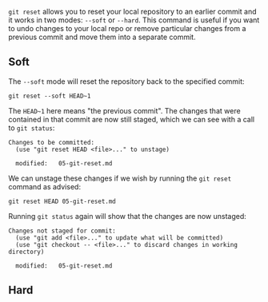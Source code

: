 `git reset` allows you to reset your local repository to an earlier commit and it works in two modes: `--soft` or `--hard`. This command is useful if you want to undo changes to your local repo or remove particular changes from a previous commit and move them into a separate commit.

## Soft

The `--soft` mode will reset the repository back to the specified commit:

```
git reset --soft HEAD~1
```

The `HEAD~1` here means "the previous commit". The changes that were contained in that commit are now still staged, which we can see with a call to `git status`:

```
Changes to be committed:
  (use "git reset HEAD <file>..." to unstage)

  modified:   05-git-reset.md
```

We can unstage these changes if we wish by running the `git reset` command as advised:

```
git reset HEAD 05-git-reset.md
```

Running `git status` again will show that the changes are now unstaged:

```
Changes not staged for commit:
  (use "git add <file>..." to update what will be committed)
  (use "git checkout -- <file>..." to discard changes in working directory)

  modified:   05-git-reset.md
```

## Hard
